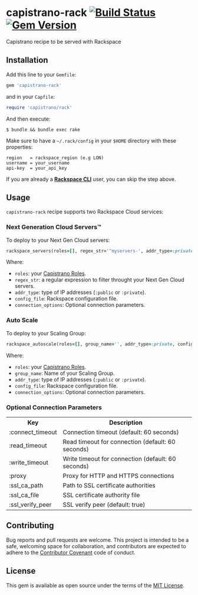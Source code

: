 # capistrano-rack [![Build Status](https://travis-ci.org/amrfaissal/capistrano-rack.svg?branch=master)](https://travis-ci.org/amrfaissal/capistrano-rack) [![Gem Version](https://badge.fury.io/rb/capistrano-rack.svg)](https://badge.fury.io/rb/capistrano-rack)

Capistrano recipe to be served with Rackspace

## Installation

Add this line to your `Gemfile`:

```ruby
gem 'capistrano-rack'
```

and in your `Capfile`:

```ruby
require 'capistrano/rack'
```

And then execute:

    $ bundle && bundle exec rake

Make sure to have a `~/.rack/config` in your `$HOME` directory with these properties:

```text
region   = rackspace_region (e.g LON)
username = your_username
api-key  = your_api_key
```

If you are already a [**Rackspace CLI**](https://developer.rackspace.com/docs/rack-cli/) user, you can skip the step above.

## Usage

`capistrano-rack` recipe supports two Rackspace Cloud services:

### Next Generation Cloud Servers&trade;

To deploy to your Next Gen Cloud servers:

```ruby
rackspace_servers(roles=[], regex_str='^myservers-', addr_type=:private, config_file=nil, connection_options={})
```

Where:
* `roles`: your [Capistrano Roles](http://capistranorb.com/).
* `regex_str`: a regular expression to filter throught your Next Gen Cloud servers.
* `addr_type`: type of IP addresses (`:public` or `:private`).
* `config_file`: Rackspace configuration file.
* `connection_options`: Optional connection parameters.

### Auto Scale

To deploy to your Scaling Group:

```ruby
rackspace_autoscale(roles=[], group_name='', addr_type=:private, config_file=nil, connection_options={})
```

Where:
* `roles`: your [Capistrano Roles](http://capistranorb.com/).
* `group_name`: Name of your Scaling Group.
* `addr_type`: type of IP addresses (`:public` or `:private`).
* `config_file`: Rackspace configuration file.
* `connection_options`: Optional connection parameters.

### Optional Connection Parameters

<table>
    <tr><th>Key</th><th>Description</th></tr>
    <tr>
        <td>:connect_timeout</td>
        <td>Connection timeout (default: 60 seconds)</td>
    </tr>
    <tr>
        <td>:read_timeout</td>      
        <td>Read timeout for connection (default: 60 seconds)</td>  </tr>
    <tr>
        <td>:write_timeout</td>
        <td>Write timeout for connection (default: 60 seconds)</td>
    </tr>
    <tr>
        <td>:proxy</td>
        <td>Proxy for HTTP and HTTPS connections</td>
    </tr>
    <tr>
        <td>:ssl_ca_path</td>
        <td>Path to SSL certificate authorities</td>
    </tr>
    <tr>
        <td>:ssl_ca_file</td>
        <td>SSL certificate authority file</td>
    </tr>
    <tr>
        <td>:ssl_verify_peer</td>
        <td>SSL verify peer (default: true)</td>
    </tr>   
</table>

## Contributing

Bug reports and pull requests are welcome. This project is intended to be a safe, welcoming space for collaboration, and contributors are expected to adhere to the [Contributor Covenant](contributor-covenant.org) code of conduct.

## License

This gem is available as open source under the terms of the [MIT License](http://opensource.org/licenses/MIT).

